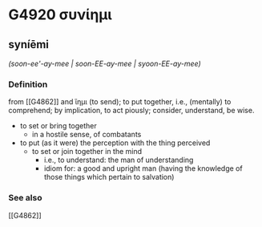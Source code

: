 # G4920 συνίημι

## syníēmi

_(soon-ee'-ay-mee | soon-EE-ay-mee | syoon-EE-ay-mee)_

### Definition

from [[G4862]] and ἵημι (to send); to put together, i.e., (mentally) to comprehend; by implication, to act piously; consider, understand, be wise.

- to set or bring together
  - in a hostile sense, of combatants
- to put (as it were) the perception with the thing perceived
  - to set or join together in the mind
    - i.e., to understand: the man of understanding
    - idiom for: a good and upright man (having the knowledge of those things which pertain to salvation)

### See also

[[G4862]]


